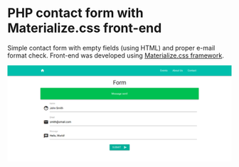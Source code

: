 # PHP contact form with Materialize.css front-end

Simple contact form with empty fields (using HTML) and proper e-mail format check. Front-end was developed using [Materialize.css framework](https://materializecss.com/). 

![Success](./img/success.png)
